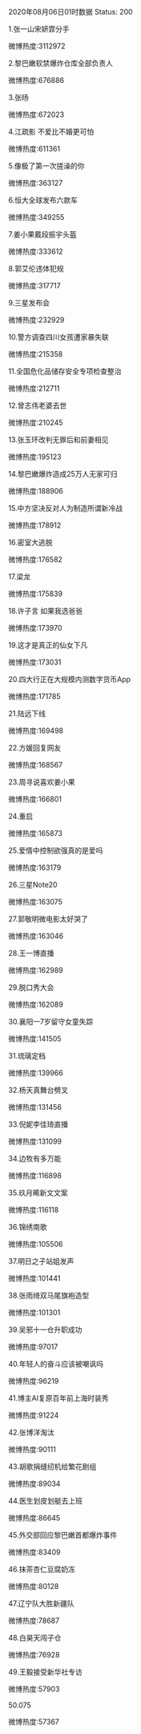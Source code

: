 2020年08月06日01时数据
Status: 200

1.张一山宋妍霏分手

微博热度:3112972

2.黎巴嫩软禁爆炸仓库全部负责人

微博热度:676886

3.张旸

微博热度:672023

4.江疏影 不爱比不婚更可怕

微博热度:611361

5.像极了第一次搓澡的你

微博热度:363127

6.恒大全球发布六款车

微博热度:349255

7.姜小果戴段振宇头盔

微博热度:333612

8.郭艾伦违体犯规

微博热度:317717

9.三星发布会

微博热度:232929

10.警方调查四川女孩遭家暴失联

微博热度:215358

11.全国危化品储存安全专项检查整治

微博热度:212711

12.曾志伟老婆去世

微博热度:210245

13.张玉环改判无罪后和前妻相见

微博热度:195123

14.黎巴嫩爆炸造成25万人无家可归

微博热度:188906

15.中方坚决反对人为制造所谓新冷战

微博热度:178912

16.密室大逃脱

微博热度:176582

17.梁龙

微博热度:175839

18.许子言 如果我选爸爸

微博热度:173970

19.这才是真正的仙女下凡

微博热度:173031

20.四大行正在大规模内测数字货币App

微博热度:171785

21.陆远下线

微博热度:169498

22.方媛回复网友

微博热度:168567

23.周寻说喜欢姜小果

微博热度:166801

24.重启

微博热度:165873

25.爱情中控制欲强真的是爱吗

微博热度:163179

26.三星Note20

微博热度:163075

27.郭敬明微电影太好哭了

微博热度:163046

28.王一博直播

微博热度:162989

29.脱口秀大会

微博热度:162089

30.襄阳一7岁留守女童失踪

微博热度:141505

31.琉璃定档

微博热度:139966

32.杨天真舞台劈叉

微博热度:131456

33.倪妮李佳琦直播

微博热度:131099

34.边牧有多万能

微博热度:116898

35.玖月晞新文文案

微博热度:116118

36.锦绣南歌

微博热度:105506

37.明日之子站姐发声

微博热度:101441

38.张雨绮双马尾旗袍造型

微博热度:101301

39.吴邪十一仓升职成功

微博热度:97017

40.年轻人的奋斗应该被嘲讽吗

微博热度:96219

41.博主AI复原百年前上海时装秀

微博热度:91224

42.张博洋淘汰

微博热度:90111

43.胡歌捐缝纫机给繁花剧组

微博热度:89034

44.医生划皮划艇去上班

微博热度:86645

45.外交部回应黎巴嫩首都爆炸事件

微博热度:83409

46.抹茶杏仁豆腐奶冻

微博热度:80128

47.辽宁队大胜新疆队

微博热度:78687

48.白昊天闯子仓

微博热度:76928

49.王毅接受新华社专访

微博热度:57903

50.075

微博热度:57367

